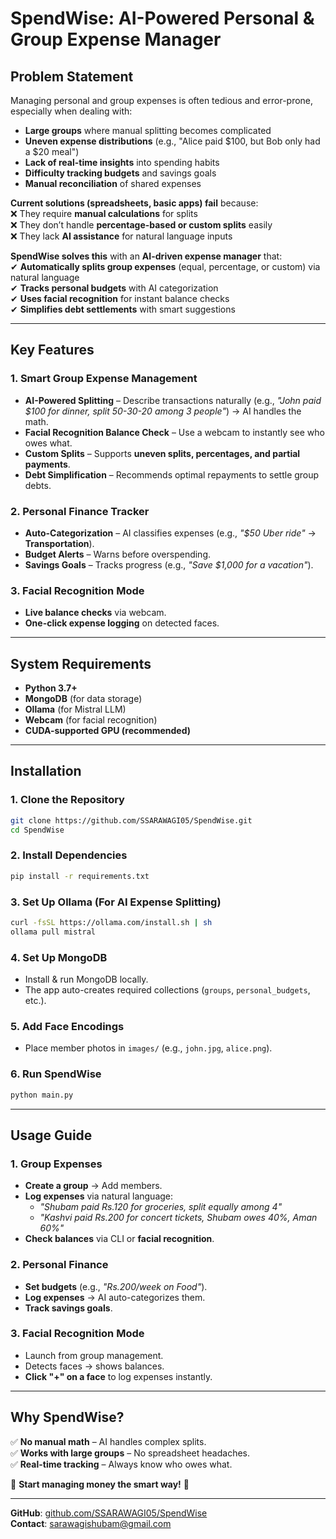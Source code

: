# **SpendWise: AI-Powered Personal & Group Expense Manager**  

## **Problem Statement**  
Managing personal and group expenses is often tedious and error-prone, especially when dealing with:  
- **Large groups** where manual splitting becomes complicated  
- **Uneven expense distributions** (e.g., "Alice paid $100, but Bob only had a $20 meal")  
- **Lack of real-time insights** into spending habits  
- **Difficulty tracking budgets** and savings goals  
- **Manual reconciliation** of shared expenses  

**Current solutions (spreadsheets, basic apps) fail** because:  
❌ They require **manual calculations** for splits  
❌ They don’t handle **percentage-based or custom splits** easily  
❌ They lack **AI assistance** for natural language inputs  

**SpendWise solves this** with an **AI-driven expense manager** that:  
✔ **Automatically splits group expenses** (equal, percentage, or custom) via natural language  
✔ **Tracks personal budgets** with AI categorization  
✔ **Uses facial recognition** for instant balance checks  
✔ **Simplifies debt settlements** with smart suggestions  

---

## **Key Features**  

### **1. Smart Group Expense Management**  
- **AI-Powered Splitting** – Describe transactions naturally (e.g., *"John paid $100 for dinner, split 50-30-20 among 3 people"*) → AI handles the math.  
- **Facial Recognition Balance Check** – Use a webcam to instantly see who owes what.  
- **Custom Splits** – Supports **uneven splits, percentages, and partial payments**.  
- **Debt Simplification** – Recommends optimal repayments to settle group debts.  

### **2. Personal Finance Tracker**  
- **Auto-Categorization** – AI classifies expenses (e.g., *"$50 Uber ride"* → **Transportation**).  
- **Budget Alerts** – Warns before overspending.  
- **Savings Goals** – Tracks progress (e.g., *"Save $1,000 for a vacation"*).  

### **3. Facial Recognition Mode**  
- **Live balance checks** via webcam.  
- **One-click expense logging** on detected faces.  

---

## **System Requirements**  
- **Python 3.7+**  
- **MongoDB** (for data storage)  
- **Ollama** (for Mistral LLM)  
- **Webcam** (for facial recognition)  
- **CUDA-supported GPU (recommended)**  

---

## **Installation**  

### **1. Clone the Repository**  
```bash
git clone https://github.com/SSARAWAGI05/SpendWise.git
cd SpendWise
```

### **2. Install Dependencies**  
```bash
pip install -r requirements.txt
```

### **3. Set Up Ollama (For AI Expense Splitting)**  
```bash
curl -fsSL https://ollama.com/install.sh | sh
ollama pull mistral
```

### **4. Set Up MongoDB**  
- Install & run MongoDB locally.  
- The app auto-creates required collections (`groups`, `personal_budgets`, etc.).  

### **5. Add Face Encodings**  
- Place member photos in `images/` (e.g., `john.jpg`, `alice.png`).  

### **6. Run SpendWise**  
```bash
python main.py
```

---

## **Usage Guide**  

### **1. Group Expenses**  
- **Create a group** → Add members.  
- **Log expenses** via natural language:  
  - *"Shubam paid Rs.120 for groceries, split equally among 4"*  
  - *"Kashvi paid Rs.200 for concert tickets, Shubam owes 40%, Aman 60%"*  
- **Check balances** via CLI or **facial recognition**.  

### **2. Personal Finance**  
- **Set budgets** (e.g., *"Rs.200/week on Food"*).  
- **Log expenses** → AI auto-categorizes them.  
- **Track savings goals**.  

### **3. Facial Recognition Mode**  
- Launch from group management.  
- Detects faces → shows balances.  
- **Click "+" on a face** to log expenses instantly.  

---

## **Why SpendWise?**  
✅ **No manual math** – AI handles complex splits.  
✅ **Works with large groups** – No spreadsheet headaches.  
✅ **Real-time tracking** – Always know who owes what.  

🚀 **Start managing money the smart way!** 🚀  

---

**GitHub**: [github.com/SSARAWAGI05/SpendWise](https://github.com/SSARAWAGI05/SpendWise)  
**Contact**: sarawagishubam@gmail.com
